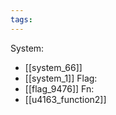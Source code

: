 ```yaml
---
tags:
---
```

System:
- [[system_66]]
- [[system_1]]
Flag:
- [[flag_9476]]
Fn:
- [[u4163_function2]]

